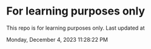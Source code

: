 # For learning purposes only
This repo is for learning purposes only.
Last updated at

Monday, December 4, 2023 11:28:22 PM

